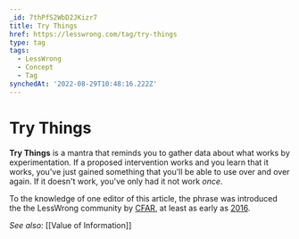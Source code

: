 ```yaml
---
_id: 7thPfS2WbD2JKizr7
title: Try Things
href: https://lesswrong.com/tag/try-things
type: tag
tags:
  - LessWrong
  - Concept
  - Tag
synchedAt: '2022-08-29T10:48:16.222Z'
---
```

# Try Things

**Try Things** is a mantra that reminds you to gather data about what works by experimentation. If a proposed intervention works and you learn that it works, you've just gained something that you'll be able to use over and over again. If it doesn't work, you've only had it not work *once*.

To the knowledge of one editor of this article, the phrase was introduced the the LessWrong community by [CFAR](https://www.rationality.org/resources/handbook), at least as early as [2016](https://drive.google.com/file/d/0B9BPXF2K91U_OGJSbWJqN1l6eEk/view?resourcekey=0-7H39fXtrjmVeFbhgzZD_Ew).

*See also*: [[Value of Information]]